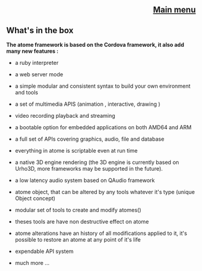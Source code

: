 <div align="right">

[Main menu](./atome.md)
-
</div>

What's in the box
-


**The atome framework is based on the Cordova framework, it also add many new features :**



- a ruby interpreter

- a web server mode

- a simple modular and consistent syntax to build your own environment and tools

- a set of multimedia APIS (animation , interactive, drawing )
  
- video recording playback and streaming

- a bootable option for embedded applications on both AMD64 and ARM

- a full set of APIs covering graphics, audio, file and database

- everything in atome is scriptable even at run time 

- a native 3D engine rendering (the 3D engine is currently based on Urho3D, more frameworks may be supported in the future).

- a low latency audio system based on QAudio framework

- atome object, that can be altered by any tools whatever it's type  (unique Object concept)

- modular set of tools to create and modify atomes()

- theses tools are have non destructive effect on atome 
  
- atome alterations have an history of all modifications applied to it,  it's possible to restore an atome at any point of it's life

- expendable API system

- much more ...
